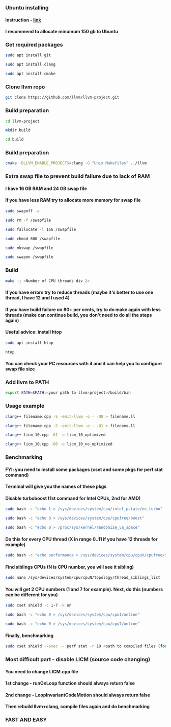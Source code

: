 ### Ubuntu installing
#### Instruction - [link](https://losst.ru/ustanovka-linux-ryadom-s-windows-10)
#### I recommend to allocate minumum 150 gb to Ubuntu

### **Get required packages**

```bash
sudo apt install git
```

```bash
sudo apt install clang
```

```bash
sudo apt install cmake
```


### **Clone llvm repo**

```bash
git clone https://github.com/llvm/llvm-project.git
```


### **Build preparation**

```bash
cd llvm-project
```

```bash
mkdir build
```

```bash
cd build
```


### **Build preparation**

```bash
cmake -DLLVM_ENABLE_PROJECTS=clang -G "Unix Makefiles" ../llvm
```

### **Extra swap file to prevent build failure due to lack of RAM**
#### I have 16 GB RAM and 24 GB swap file
#### If you have less RAM try to allocate more memory for swap file 

```bash
sudo swapoff -a
```

```bash
sudo rm -f /swapfile
```

```bash
sudo fallocate -l 16G /swapfile
```

```bash
sudo chmod 600 /swapfile
```

```bash
sudo mkswap /swapfile
```

```bash
sudo swapon /swapfile
```

### **Build**

```bash
make -j <Number of CPU threads div 2>
```
#### If you have errors try to reduce threads (maybe it's better to use one thread, I have 12 and I used 4)
#### If you have build failure on 80+ per cents, try to do make again with less threads (make can continue build, you don't need to do all the steps again)
#### Useful advice: install htop
``` bash
sudo apt install htop
```
```bash
htop
```
#### You can check your PC resources with it and it can help you to configure swap file size

### **Add llvm to PATH**

```bash
export PATH=$PATH:<your path to llvm-project>/build/bin
```

  
### **Usage example**
  
```bash
clang++ filename.cpp -S -emit-llvm -o - -O0 > filename.ll
```

```bash
clang++ filename.cpp -S -emit-llvm -o - -O1 > filename.ll
```

```bash
clang++ licm_10.cpp -O1 -o licm_10_optimized
```

```bash
clang++ licm_10.cpp -O0 -o licm_10_no_optimized
```

### Benchmarking
#### FYI: you need to install some packages (cset and some pkgs for perf stat command)
#### Terminal will give you the names of these pkgs
#### Disable turboboost (1st command for Intel CPUs, 2nd for AMD)

```bash
sudo bash -c "echo 1 > /sys/devices/system/cpu/intel_pstate/no_turbo"
````

```bash
sudo bash -c "echo 0 > /sys/devices/system/cpu/cpufreq/boost"
````

```bash
sudo bash -c "echo 0 > /proc/sys/kernel/randomize_va_space"
```
#### Do this for every CPU thread (X in range 0..11 if you have 12 threads for example)
```bash
sudo bash -c "echo performance > /sys/devices/system/cpu/cpuX/cpufreq/scaling_governor"
```

#### Find siblings CPUs (N is CPU number, you will see it sibling)
```bash
sudo nano /sys/devices/system/cpu/cpuN/topology/thread_siblings_list
```
#### You will get 2 CPU numbers (1 and 7 for example). Next, do this (numbers can be different for you)
```bash
sudo cset shield -c 1-7 -k on
```

```bash
sudo bash -c "echo 0 > /sys/devices/system/cpu/cpu1/online"
```

```bash
sudo bash -c "echo 0 > /sys/devices/system/cpu/cpu7/online"
```
#### Finally, benchmarking
```bash
sudo cset shield --exec -- perf stat -r 10 <path to compiled files (for example, ./build/licm_10_optimized)>
```

### Most difficult part - disable LICM (source code changing)
#### You need to change LICM.cpp file
#### 1st change - runOnLoop function should always return false
#### 2nd change - LoopInvariantCodeMotion should always return false
#### Then rebuild llvm+clang, compile files again and do benchmarking

### FAST AND EASY
